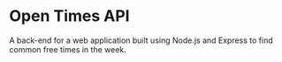 # Open Times API

A back-end for a web application built using Node.js and Express to find common free times in the week.
